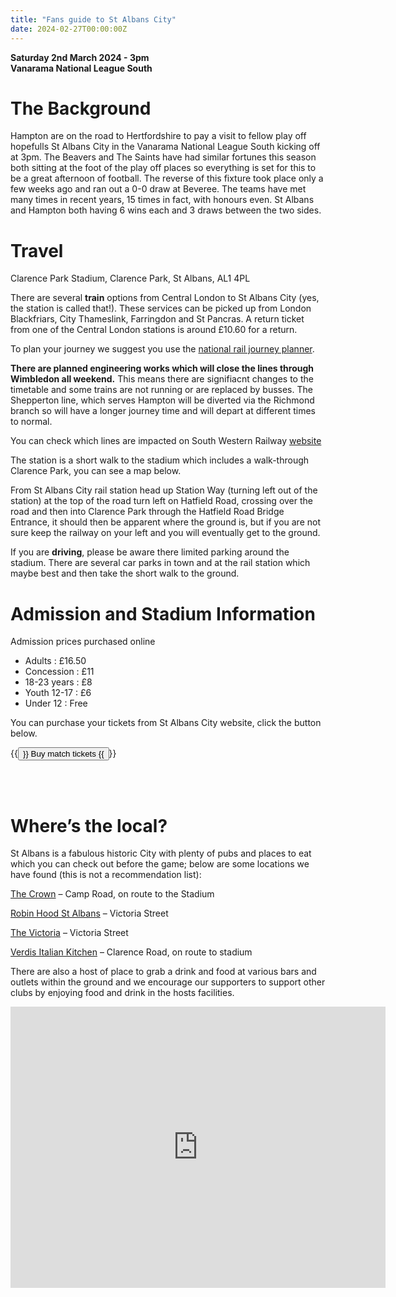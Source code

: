 ```yaml
---
title: "Fans guide to St Albans City"
date: 2024-02-27T00:00:00Z
---
```


**Saturday 2nd March 2024 - 3pm** <br>
**Vanarama National League South**


# **The Background**

Hampton are on the road to Hertfordshire to pay a visit to fellow play off hopefulls St Albans City in the Vanarama National League South kicking off at 3pm. The Beavers and The Saints have had similar fortunes this season both sitting at the foot of the play off places so everything is set for this to be a great afternoon of football. The reverse of this fixture took place only a few weeks ago and ran out a 0-0 draw at Beveree. The teams have met many times in recent years, 15 times in fact, with honours even. St Albans and Hampton both having 6 wins each and 3 draws between the two sides. 

# **Travel**

Clarence Park Stadium,
Clarence Park,
St Albans,
AL1 4PL

There are several **train** options from Central London to St Albans City (yes, the station is called that!). These services can be picked up from London Blackfriars, City Thameslink, Farringdon and St Pancras. A return ticket from one of the Central London stations is around £10.60 for a return. 

To plan your journey we suggest you use the [national rail journey planner](https://www.nationalrail.co.uk/journey-planner/).

**There are planned engineering works which will close the lines through Wimbledon all weekend.** This means there are signifiacnt changes to the timetable and some trains are not running or are replaced by busses. The Shepperton line, which serves Hampton will be diverted via the Richmond branch so will have a longer journey time and will depart at different times to normal. 

You can check which lines are impacted on South Western Railway [website](https://www.southwesternrailway.com/plan-my-journey/planned-improvements/march-2024-works)

The station is a short walk to the stadium which includes a walk-through Clarence Park, you can see a map below.

From St Albans City rail station head up Station Way (turning left out of the station) at the top of the road turn left on Hatfield Road, crossing over the road and then into Clarence Park through the Hatfield Road Bridge Entrance, it should then be apparent where the ground is, but if you are not sure keep the railway on your left and you will eventually get to the ground. 

If you are **driving**, please be aware there limited parking around the stadium. There are several car parks in town and at the rail station which maybe best and then take the short walk to the ground. 

# **Admission and Stadium Information**

Admission prices purchased online
- Adults : £16.50
- Concession : £11
- 18-23 years : £8
- Youth 12-17 : £6
- Under 12 : Free

You can purchase your tickets from St Albans City website, click the button below.

{{<button href="https://fanzone.stalbanscityfc.com/product/st-albans-city-v-hampton-richmond-borough-020324/" target="_self">}} Buy match tickets {{</button>}}

<br>
<br>

# **Where’s the local?**

St Albans is a fabulous historic City with plenty of pubs and places to eat which you can check out before the game; below are some locations we have found (this is not a recommendation list):

[The Crown](https://www.crownstalbans.com/) – Camp Road, on route to the Stadium

[Robin Hood St Albans]( https://www.robin-hood-st-albans.co.uk/) – Victoria Street

[The Victoria]( https://www.instagram.com/thevictoriasta/?hl=en) – Victoria Street

[Verdis Italian Kitchen]( https://www.verdisitaliankitchen.co.uk/) – Clarence Road, on route to stadium


There are also a host of place to grab a drink and food at various bars and outlets within the ground and we encourage our supporters to support other clubs by enjoying food and drink in the hosts facilities. 


<iframe src="https://www.google.com/maps/embed?pb=!1m18!1m12!1m3!1d2469.8391511941254!2d-0.327738423365121!3d51.75426477187052!2m3!1f0!2f0!3f0!3m2!1i1024!2i768!4f13.1!3m3!1m2!1s0x48763eda34fd7e31%3A0xfd83a2001ea9084d!2sSt%20Albans%20City%20Football%20Club!5e0!3m2!1sen!2suk!4v1708991982157!5m2!1sen!2suk" width="600" height="450" style="border:0;" allowfullscreen="" loading="lazy" referrerpolicy="no-referrer-when-downgrade"></iframe>
